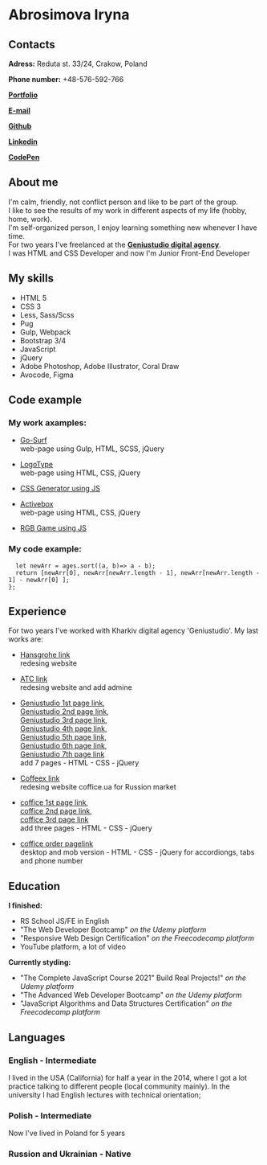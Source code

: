 # Abrosimova Iryna

## Contacts

**Adress:** Reduta st. 33/24, Crakow, Poland

**Phone number:** +48-576-592-766

[**Portfolio**](https://abrosimovairyna.github.io)

[**E-mail**](abrosimovairyna@gmail.com)

[**Github**](https://github.com/delilah07)

[**Linkedin**](https://github.com/delilah07)

[**CodePen**](https://codepen.io/iryna-abrosimova)

## About me

I'm calm, friendly, not conflict person and like to be part of the group.\
I like to see the results of my work in different aspects of my life (hobby, home, work).\
I'm self-organized person, I enjoy learning something new whenever I have time.\
For two years I've freelanced at the [**Geniustudio digital agency**](https://geniustudio.net/).\
I was HTML and CSS Developer and now I'm Junior Front-End Developer

## My skills

- HTML 5
- CSS 3
- Less, Sass/Scss
- Pug
- Gulp, Webpack
- Bootstrap 3/4
- JavaScript
- jQuery
- Adobe Photoshop, Adobe Illustrator, Coral Draw
- Avocode, Figma

## Code example

### My work axamples:

- [Go-Surf](https://github.com/delilah07/Go-Surf)\
  web-page using Gulp, HTML, SCSS, jQuery

- [LogoType](https://github.com/delilah07/LogoType)\
  web-page using HTML, CSS, jQuery

- [CSS Generator using JS](https://codepen.io/iryna-abrosimova/pen/JjPMZzx)

- [Activebox](https://github.com/delilah07/activebox)\
  web-page using HTML, CSS, jQuery

- [RGB Game using JS](https://codepen.io/iryna-abrosimova/pen/oOroQL)

### My code example:

```function differenceInAges(ages){
  let newArr = ages.sort((a, b)=> a - b);
  return [newArr[0], newArr[newArr.length - 1], newArr[newArr.length - 1] - newArr[0] ];
};
```

## Experience

For two years I've worked with Kharkiv digital agency 'Geniustudio'.
My last works are:

- [Hansgrohe link](https://shop.hansgrohe.com.ua/)\
  redesing website

- [ATC link](https://atcshipping.com/)\
  redesing website and add admine

- [Geniustudio 1st page link](https://geniustudio.net/services/landing-page-ppc-2-0/),\
  [Geniustudio 2nd page link](https://geniustudio.net/services/promo-i-korporativnye-sayty/),\
  [Geniustudio 3rd page link](https://geniustudio.net/services/sozdanie-internet-magazinov2/),\
  [Geniustudio 4th page link](https://geniustudio.net/services/social-media-marketing2/),\
  [Geniustudio 5th page link](https://geniustudio.net/services/shablonnye-resheniya2/),\
  [Geniustudio 6th page link](https://geniustudio.net/services/razrabotka-proektov-po-vashey-biznes-idee2/),\
  [Geniustudio 7th page link](https://geniustudio.net/services/reklama_facebook_instagramm_google/)\
  add 7 pages - HTML - CSS - jQuery

- [Coffeex link](https://coffeex.ru/)\
  redesing website coffice.ua for Russion market

- [coffice 1st page link](https://coffice.ua/business/hotel/),\
  [coffice 2nd page link](https://coffice.ua/business/exhibition/), \
  [coffice 3rd page link](https://coffice.ua/business/exhibition/)\
  add three pages - HTML - CSS - jQuery

- [coffice order pagelink](https://coffice.ua/basket/order/)\
  desktop and mob version - HTML - CSS - jQuery for accordiongs, tabs and phone number

## Education

**I finished:**

- RS School JS/FE in English
- "The Web Developer Bootcamp" _on the Udemy platform_
- "Responsive Web Design Certification" _on the Freecodecamp platform_
- YouTube platform, a lot of video

**Currently styding:**

- "The Complete JavaScript Course 2021" Build Real Projects!" _on the Udemy platform_
- "The Advanced Web Developer Bootcamp" _on the Udemy platform_
- "JavaScript Algorithms and Data Structures Certification" _on the Freecodecamp platform_

## Languages

### English - Intermediate

I lived in the USA (California) for half a year in the 2014, where I got a lot practice talking to different people (local community mainly). In the university I had English lectures with technical orientation;

### Polish - Intermediate

Now I've lived in Poland for 5 years

### Russion and Ukrainian - Native
